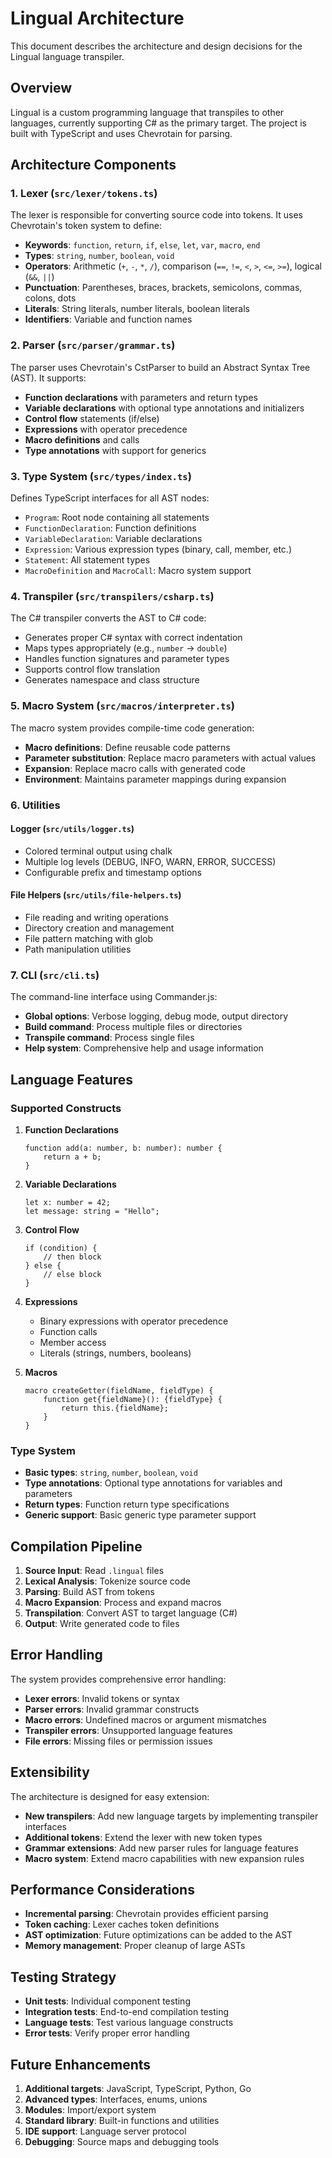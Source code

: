 # Lingual Architecture

This document describes the architecture and design decisions for the Lingual language transpiler.

## Overview

Lingual is a custom programming language that transpiles to other languages, currently supporting C# as the primary target. The project is built with TypeScript and uses Chevrotain for parsing.

## Architecture Components

### 1. Lexer (`src/lexer/tokens.ts`)

The lexer is responsible for converting source code into tokens. It uses Chevrotain's token system to define:

- **Keywords**: `function`, `return`, `if`, `else`, `let`, `var`, `macro`, `end`
- **Types**: `string`, `number`, `boolean`, `void`
- **Operators**: Arithmetic (`+`, `-`, `*`, `/`), comparison (`==`, `!=`, `<`, `>`, `<=`, `>=`), logical (`&&`, `||`)
- **Punctuation**: Parentheses, braces, brackets, semicolons, commas, colons, dots
- **Literals**: String literals, number literals, boolean literals
- **Identifiers**: Variable and function names

### 2. Parser (`src/parser/grammar.ts`)

The parser uses Chevrotain's CstParser to build an Abstract Syntax Tree (AST). It supports:

- **Function declarations** with parameters and return types
- **Variable declarations** with optional type annotations and initializers
- **Control flow** statements (if/else)
- **Expressions** with operator precedence
- **Macro definitions** and calls
- **Type annotations** with support for generics

### 3. Type System (`src/types/index.ts`)

Defines TypeScript interfaces for all AST nodes:

- `Program`: Root node containing all statements
- `FunctionDeclaration`: Function definitions
- `VariableDeclaration`: Variable declarations
- `Expression`: Various expression types (binary, call, member, etc.)
- `Statement`: All statement types
- `MacroDefinition` and `MacroCall`: Macro system support

### 4. Transpiler (`src/transpilers/csharp.ts`)

The C# transpiler converts the AST to C# code:

- Generates proper C# syntax with correct indentation
- Maps types appropriately (e.g., `number` → `double`)
- Handles function signatures and parameter types
- Supports control flow translation
- Generates namespace and class structure

### 5. Macro System (`src/macros/interpreter.ts`)

The macro system provides compile-time code generation:

- **Macro definitions**: Define reusable code patterns
- **Parameter substitution**: Replace macro parameters with actual values
- **Expansion**: Replace macro calls with generated code
- **Environment**: Maintains parameter mappings during expansion

### 6. Utilities

#### Logger (`src/utils/logger.ts`)
- Colored terminal output using chalk
- Multiple log levels (DEBUG, INFO, WARN, ERROR, SUCCESS)
- Configurable prefix and timestamp options

#### File Helpers (`src/utils/file-helpers.ts`)
- File reading and writing operations
- Directory creation and management
- File pattern matching with glob
- Path manipulation utilities

### 7. CLI (`src/cli.ts`)

The command-line interface using Commander.js:

- **Global options**: Verbose logging, debug mode, output directory
- **Build command**: Process multiple files or directories
- **Transpile command**: Process single files
- **Help system**: Comprehensive help and usage information

## Language Features

### Supported Constructs

1. **Function Declarations**
   ```lingual
   function add(a: number, b: number): number {
       return a + b;
   }
   ```

2. **Variable Declarations**
   ```lingual
   let x: number = 42;
   let message: string = "Hello";
   ```

3. **Control Flow**
   ```lingual
   if (condition) {
       // then block
   } else {
       // else block
   }
   ```

4. **Expressions**
   - Binary expressions with operator precedence
   - Function calls
   - Member access
   - Literals (strings, numbers, booleans)

5. **Macros**
   ```lingual
   macro createGetter(fieldName, fieldType) {
       function get{fieldName}(): {fieldType} {
           return this.{fieldName};
       }
   }
   ```

### Type System

- **Basic types**: `string`, `number`, `boolean`, `void`
- **Type annotations**: Optional type annotations for variables and parameters
- **Return types**: Function return type specifications
- **Generic support**: Basic generic type parameter support

## Compilation Pipeline

1. **Source Input**: Read `.lingual` files
2. **Lexical Analysis**: Tokenize source code
3. **Parsing**: Build AST from tokens
4. **Macro Expansion**: Process and expand macros
5. **Transpilation**: Convert AST to target language (C#)
6. **Output**: Write generated code to files

## Error Handling

The system provides comprehensive error handling:

- **Lexer errors**: Invalid tokens or syntax
- **Parser errors**: Invalid grammar constructs
- **Macro errors**: Undefined macros or argument mismatches
- **Transpiler errors**: Unsupported language features
- **File errors**: Missing files or permission issues

## Extensibility

The architecture is designed for easy extension:

- **New transpilers**: Add new language targets by implementing transpiler interfaces
- **Additional tokens**: Extend the lexer with new token types
- **Grammar extensions**: Add new parser rules for language features
- **Macro system**: Extend macro capabilities with new expansion rules

## Performance Considerations

- **Incremental parsing**: Chevrotain provides efficient parsing
- **Token caching**: Lexer caches token definitions
- **AST optimization**: Future optimizations can be added to the AST
- **Memory management**: Proper cleanup of large ASTs

## Testing Strategy

- **Unit tests**: Individual component testing
- **Integration tests**: End-to-end compilation testing
- **Language tests**: Test various language constructs
- **Error tests**: Verify proper error handling

## Future Enhancements

1. **Additional targets**: JavaScript, TypeScript, Python, Go
2. **Advanced types**: Interfaces, enums, unions
3. **Modules**: Import/export system
4. **Standard library**: Built-in functions and utilities
5. **IDE support**: Language server protocol
6. **Debugging**: Source maps and debugging tools 
